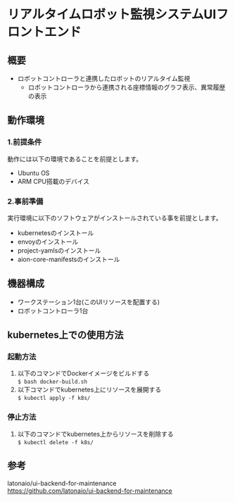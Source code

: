 # リアルタイムロボット監視システムUIフロントエンド
## 概要
* ロボットコントローラと連携したロボットのリアルタイム監視
    * ロボットコントローラから連携される座標情報のグラフ表示、異常履歴の表示

## 動作環境
### 1.前提条件
動作には以下の環境であることを前提とします。
* Ubuntu OS
* ARM CPU搭載のデバイス

### 2.事前準備
実行環境に以下のソフトウェアがインストールされている事を前提とします。
* kubernetesのインストール
* envoyのインストール
* project-yamlsのインストール
* aion-core-manifestsのインストール

## 機器構成
* ワークステーション1台(このUIリソースを配置する)
* ロボットコントローラ1台

## kubernetes上での使用方法
### 起動方法
1. 以下のコマンドでDockerイメージをビルドする  
`$ bash docker-build.sh`
2. 以下コマンドでkubernetes上にリソースを展開する  
`$ kubectl apply -f k8s/`

### 停止方法
1. 以下のコマンドでkubernetes上からリソースを削除する  
`$ kubectl delete -f k8s/`

## 参考
latonaio/ui-backend-for-maintenance  
https://github.com/latonaio/ui-backend-for-maintenance